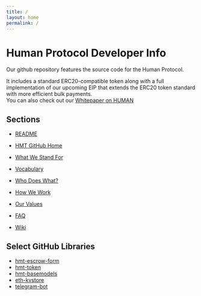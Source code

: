 ```yaml
---
title: /
layout: home
permalink: /
---
```


# Human Protocol Developer Info

Our github repository features the source code for the Human Protocol.

It includes a standard ERC20-compatible token along with a full implementation of our upcoming EIP that extends the ERC20 token standard with more efficient bulk payments.
<br>
You can also check out our [Whitepaper on HUMAN](https://www.http://bit.ly/hmt-whitepaper)

## Sections
* [README](--)
* [HMT GitHub Home](https://github.com/hCaptcha)

* [What We Stand For](--)
* [Vocabulary](--)
* [Who Does What?](--)
* [How We Work](--)
* [Our Values](--)
* [FAQ](--)
* [Wiki](--)

## Select GitHub Libraries
* [hmt-escrow-form](https://github.com/hCaptcha/hmt-escrow)
* [hmt-token](https://github.com/hCaptcha/hmt-escrow)
* [hmt-basemodels](https://github.com/hCaptcha/hmt-basemodels)
* [eth-kvstore](https://github.com/hCaptcha/eth-kvstore)
* [telegram-bot](https://github.com/hCaptcha/telegram-bot)
